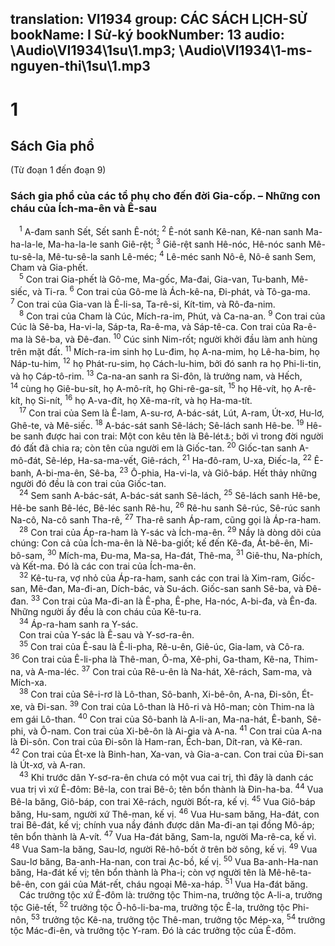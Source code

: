 translation: VI1934
group: CÁC SÁCH LỊCH-SỬ
bookName: I Sử-ký 
bookNumber: 13
audio: \Audio\VI1934\1su\1.mp3; \Audio\VI1934\1-ms-nguyen-thi\1su\1.mp3
-------

<div class="title"><h1>1</h1><h2>Sách Gia phổ</h2><p>(Từ đoạn 1 đến đoạn 9)</p><h3>Sách gia phổ của các tổ phụ cho đến đời Gia-cốp. – Những con cháu của Ích-ma-ên và Ê-sau</h3></div>
<span class="verse 1su_1_1"> <sup>1</sup> A-đam sanh Sết, Sết sanh Ê-nót; </span>
<span class="verse 1su_1_2"><sup>2</sup> Ê-nót sanh Kê-nan, Kê-nan sanh Ma-ha-la-le, Ma-ha-la-le sanh Giê-rệt; </span>
<span class="verse 1su_1_3"><sup>3</sup> Giê-rệt sanh Hê-nóc, Hê-nóc sanh Mê-tu-sê-la, Mê-tu-sê-la sanh Lê-méc; </span>
<span class="verse 1su_1_4"><sup>4</sup> Lê-méc sanh Nô-ê, Nô-ê sanh Sem, Cham và Gia-phết. <br/></span>
<span class="verse 1su_1_5"> <sup>5</sup> Con trai Gia-phết là Gô-me, Ma-gốc, Ma-đai, Gia-van, Tu-banh, Mê-siếc, và Ti-ra. </span>
<span class="verse 1su_1_6"><sup>6</sup> Con trai của Gô-me là Ách-kê-na, Đi-phát, và Tô-ga-ma. </span>
<span class="verse 1su_1_7"><sup>7</sup> Con trai của Gia-van là Ê-li-sa, Ta-rê-si, Kít-tim, và Rô-đa-nim. <br/></span>
<span class="verse 1su_1_8"> <sup>8</sup> Con trai của Cham là Cúc, Mích-ra-im, Phút, và Ca-na-an. </span>
<span class="verse 1su_1_9"><sup>9</sup> Con trai của Cúc là Sê-ba, Ha-vi-la, Sáp-ta, Ra-ê-ma, và Sáp-tê-ca. Con trai của Ra-ê-ma là Sê-ba, và Đê-đan. </span>
<span class="verse 1su_1_10"><sup>10</sup> Cúc sinh Nim-rốt; người khởi đầu làm anh hùng trên mặt đất. </span>
<span class="verse 1su_1_11"><sup>11</sup> Mích-ra-im sinh họ Lu-đim, họ A-na-mim, họ Lê-ha-bim, họ Náp-tu-him, </span>
<span class="verse 1su_1_12"><sup>12</sup> họ Phát-ru-sim, họ Cách-lu-him, bởi đó sanh ra họ Phi-li-tin, và họ Cáp-tô-rim. </span>
<span class="verse 1su_1_13"><sup>13</sup> Ca-na-an sanh ra Si-đôn, là trưởng nam, và Hếch, </span>
<span class="verse 1su_1_14"><sup>14</sup> cùng họ Giê-bu-sít, họ A-mô-rít, họ Ghi-rê-ga-sít, </span>
<span class="verse 1su_1_15"><sup>15</sup> họ Hê-vít, họ A-rê-kít, họ Si-nít, </span>
<span class="verse 1su_1_16"><sup>16</sup> họ A-va-đít, họ Xê-ma-rít, và họ Ha-ma-tít. <br/></span>
<span class="verse 1su_1_17"> <sup>17</sup> Con trai của Sem là Ê-lam, A-su-rơ, A-bác-sát, Lút, A-ram, Út-xơ, Hu-lơ, Ghê-te, và Mê-siếc. </span>
<span class="verse 1su_1_18"><sup>18</sup> A-bác-sát sanh Sê-lách; Sê-lách sanh Hê-be. </span>
<span class="verse 1su_1_19"><sup>19</sup> Hê-be sanh được hai con trai: Một con kêu tên là Bê-lét<a data-toggle="tooltip" data-placement="bottom" title="Bê-léc nghĩa là chia">⚓</a>; bởi vì trong đời người đó đất đã chia ra; còn tên của người em là Giốc-tan. </span>
<span class="verse 1su_1_20"><sup>20</sup> Giốc-tan sanh A-mô-đát, Sê-lép, Ha-sa-ma-vết, Giê-rách, </span>
<span class="verse 1su_1_21"><sup>21</sup> Ha-đô-ram, U-xa, Điếc-la, </span>
<span class="verse 1su_1_22"><sup>22</sup> Ê-banh, A-bi-ma-ên, Sê-ba, </span>
<span class="verse 1su_1_23"><sup>23</sup> Ô-phia, Ha-vi-la, và Giô-báp. Hết thảy những người đó đều là con trai của Giốc-tan. <br/></span>
<span class="verse 1su_1_24"> <sup>24</sup> Sem sanh A-bác-sát, A-bác-sát sanh Sê-lách, </span>
<span class="verse 1su_1_25"><sup>25</sup> Sê-lách sanh Hê-be, Hê-be sanh Bê-léc, Bê-léc sanh Rê-hu, </span>
<span class="verse 1su_1_26"><sup>26</sup> Rê-hu sanh Sê-rúc, Sê-rúc sanh Na-cô, Na-cô sanh Tha-rê, </span>
<span class="verse 1su_1_27"><sup>27</sup> Tha-rê sanh Áp-ram, cũng gọi là Áp-ra-ham. <br/></span>
<span class="verse 1su_1_28"> <sup>28</sup> Con trai của Áp-ra-ham là Y-sác và Ích-ma-ên. </span>
<span class="verse 1su_1_29"><sup>29</sup> Nầy là dòng dõi của chúng: Con cả của Ích-ma-ên là Nê-ba-giốt; kế đến Kê-đa, Át-bê-ên, Mi-bô-sam, </span>
<span class="verse 1su_1_30"><sup>30</sup> Mích-ma, Đu-ma, Ma-sa, Ha-đát, Thê-ma, </span>
<span class="verse 1su_1_31"><sup>31</sup> Giê-thu, Na-phích, và Kết-ma. Đó là các con trai của Ích-ma-ên. <br/></span>
<span class="verse 1su_1_32"> <sup>32</sup> Kê-tu-ra, vợ nhỏ của Áp-ra-ham, sanh các con trai là Xim-ram, Giốc-san, Mê-đan, Ma-đi-an, Dích-bác, và Su-ách. Giốc-san sanh Sê-ba, và Đê-đan. </span>
<span class="verse 1su_1_33"><sup>33</sup> Con trai của Ma-đi-an là Ê-pha, Ê-phe, Ha-nóc, A-bi-đa, và Ên-đa. Những người ấy đều là con cháu của Kê-tu-ra. <br/></span>
<span class="verse 1su_1_34"> <sup>34</sup> Áp-ra-ham sanh ra Y-sác. <br/> Con trai của Y-sác là Ê-sau và Y-sơ-ra-ên. <br/></span>
<span class="verse 1su_1_35"> <sup>35</sup> Con trai của Ê-sau là Ê-li-pha, Rê-u-ên, Giê-úc, Gia-lam, và Cô-ra. </span>
<span class="verse 1su_1_36"><sup>36</sup> Con trai của Ê-li-pha là Thê-man, Ô-ma, Xê-phi, Ga-tham, Kê-na, Thim-na, và A-ma-léc. </span>
<span class="verse 1su_1_37"><sup>37</sup> Con trai của Rê-u-ên là Na-hát, Xê-rách, Sam-ma, và Mích-xa. <br/></span>
<span class="verse 1su_1_38"> <sup>38</sup> Con trai của Sê-i-rơ là Lô-than, Sô-banh, Xi-bê-ôn, A-na, Đi-sôn, Ét-xe, và Đi-san. </span>
<span class="verse 1su_1_39"><sup>39</sup> Con trai của Lô-than là Hô-ri và Hô-man; còn Thim-na là em gái Lô-than. </span>
<span class="verse 1su_1_40"><sup>40</sup> Con trai của Sô-banh là A-li-an, Ma-na-hát, Ê-banh, Sê-phi, và Ô-nam. Con trai của Xi-bê-ôn là Ai-gia và A-na. </span>
<span class="verse 1su_1_41"><sup>41</sup> Con trai của A-na là Đi-sôn. Con trai của Đi-sôn là Ham-ran, Ếch-ban, Dít-ran, và Kê-ran. </span>
<span class="verse 1su_1_42"><sup>42</sup> Con trai của Ét-xe là Binh-han, Xa-van, và Gia-a-can. Con trai của Đi-san là Út-xơ, và A-ran. <br/></span>
<span class="verse 1su_1_43"> <sup>43</sup> Khi trước dân Y-sơ-ra-ên chưa có một vua cai trị, thì đây là danh các vua trị vì xứ Ê-đôm: Bê-la, con trai Bê-ô; tên bổn thành là Đin-ha-ba. </span>
<span class="verse 1su_1_44"><sup>44</sup> Vua Bê-la băng, Giô-báp, con trai Xê-rách, người Bốt-ra, kế vị. </span>
<span class="verse 1su_1_45"><sup>45</sup> Vua Giô-báp băng, Hu-sam, người xứ Thê-man, kế vị. </span>
<span class="verse 1su_1_46"><sup>46</sup> Vua Hu-sam băng, Ha-đát, con trai Bê-đát, kế vị; chính vua nầy đánh được dân Ma-đi-an tại đồng Mô-áp; tên bổn thành là A-vít. </span>
<span class="verse 1su_1_47"><sup>47</sup> Vua Ha-đát băng, Sam-la, người Ma-rê-ca, kế vì. </span>
<span class="verse 1su_1_48"><sup>48</sup> Vua Sam-la băng, Sau-lơ, người Rê-hô-bốt ở trên bờ sông, kế vị. </span>
<span class="verse 1su_1_49"><sup>49</sup> Vua Sau-lơ băng, Ba-anh-Ha-nan, con trai Ạc-bồ, kế vị. </span>
<span class="verse 1su_1_50"><sup>50</sup> Vua Ba-anh-Ha-nan băng, Ha-đát kế vị; tên bổn thành là Pha-i; còn vợ người tên là Mê-hê-ta-bê-ên, con gái của Mát-rết, cháu ngoại Mê-xa-háp. </span>
<span class="verse 1su_1_51"><sup>51</sup> Vua Ha-đát băng. <br/> Các trưởng tộc xứ Ê-đôm là: trưởng tộc Thim-na, trưởng tộc A-li-a, trưởng tộc Giê-tết, </span>
<span class="verse 1su_1_52"><sup>52</sup> trưởng tộc Ô-hô-li-ba-ma, trưởng tộc Ê-la, trưởng tộc Phi-nôn, </span>
<span class="verse 1su_1_53"><sup>53</sup> trưởng tộc Kê-na, trưởng tộc Thê-man, trưởng tộc Mép-xa, </span>
<span class="verse 1su_1_54"><sup>54</sup> trưởng tộc Mác-đi-ên, và trưởng tộc Y-ram. Đó là các trưởng tộc của Ê-đôm. <br/></span>
